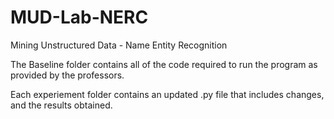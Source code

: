 # MUD-Lab-NERC
Mining Unstructured Data - Name Entity Recognition

The Baseline folder contains all of the code required to run the program as provided by the professors.

Each experiement folder contains an updated .py file that includes changes, and the results obtained.
